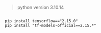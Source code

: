
> python version 3.10.14
```

pip install tensorflow=="2.15.0"
pip install "tf-models-official==2.15.*"
 
```